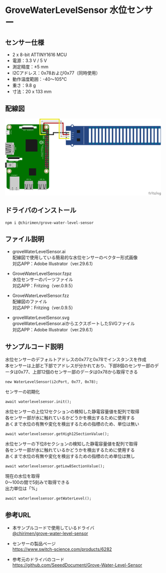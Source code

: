 # GroveWaterLevelSensor 水位センサー

## センサー仕様
- 2 x 8-bit ATTINY1616 MCU
- 電源：3.3 V / 5 V
- 測定精度：±5 mm
- I2Cアドレス：0x78および0x77（同時使用）
- 動作温度範囲：-40〜105°C
- 重さ：9.8 g
- 寸法：20 x 133 mm

## 配線図

![配線図1](./schematic.png "schematic")

## ドライバのインストール

```
npm i @chirimen/grove-water-level-sensor
```

## ファイル説明
- groveWaterLevelSensor.ai  
配線図で使用している簡易的な水位センサーのベクター形式画像  
対応APP：Adobe Illustrator（ver.29.6.1）

- GroveWaterLevelSensor.fzpz  
水位センサーのパーツファイル  
対応APP：Fritzing（ver.0.9.5）

- GroveWaterLevelSensor.fzz  
配線図のファイル  
対応APP：Fritzing（ver.0.9.5）

- groveWaterLevelSensor.svg  
groveWaterLevelSensor.aiからエクスポートしたSVGファイル  
対応APP：Adobe Illustrator（ver.29.6.1）

## サンプルコード説明

水位センサーのデフォルトアドレスの0x77と0x78でインスタンスを作成  
本センサーは上部と下部でアドレスが分かれており、下部8個のセンサー部のデータは0x77、上部12個のセンサー部のデータは0x78から取得できる
```
new WaterLevelSensor(i2cPort, 0x77, 0x78);
```

センサーの初期化
```
await waterlevelsensor.init();
```

水位センサーの上位12セクションの検知した静電容量値を配列で取得  
各センサー部が水に触れているかどうかを検出するために使用する  
あくまで水位の有無や変化を検出するための指標のため、単位は無い
```
await waterlevelsensor.getHigh12SectionValue();
```

水位センサーの下位8セクションの検知した静電容量値を配列で取得  
各センサー部が水に触れているかどうかを検出するために使用する  
あくまで水位の有無や変化を検出するための指標のため単位は無し
```
await waterlevelsensor.getLow8SectionValue();
```

現在の水位を取得  
0〜100の間で5刻みで取得できる  
出力単位は「%」
```
await waterlevelsensor.getWaterLevel();
```

## 参考URL
- 本サンプルコードで使用しているドライバ  
[@chirimen/grove-water-level-sensor](https://www.jsdelivr.com/package/npm/@chirimen/grove-water-level-sensor)

- センサーの製品ページ  
https://www.switch-science.com/products/6282

- 参考元のドライバのコード  
https://github.com/SeeedDocument/Grove-Water-Level-Sensor